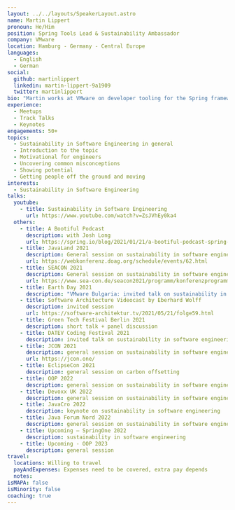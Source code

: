 ```yaml
---
layout: ../../layouts/SpeakerLayout.astro
name: Martin Lippert
pronoun: He/Him
position: Spring Tools Lead & Sustainability Ambassador
company: VMware
location: Hamburg - Germany - Central Europe
languages:
  - English
  - German
social:
  github: martinlippert
  linkedin: martin-lippert-9a1909
  twitter: martinlippert
bio: "Martin works at VMware on developer tooling for the Spring framework and cloud platforms. He leads the team that ships all the Spring Tools for Eclipse, Visual Studio Code, and Theia, and is researching and implementing future cloud-based developer tooling. Beyond that, he is working on sustainability in software engineering to fight climate change and likes to spread the word about all the possibilities that software engineers have to make a difference."
experience:
  - Meetups
  - Track Talks
  - Keynotes
engagements: 50+
topics:
  - Sustainability in Software Engineering in general
  - Introduction to the topic
  - Motivational for engineers
  - Uncovering common misconceptions
  - Showing potential
  - Getting people off the ground and moving
interests:
  - Sustainability in Software Engineering
talks:
  youtube:
    - title: Sustainability in Software Engineering
      url: https://www.youtube.com/watch?v=ZsJVhEy0ka4
  others:
    - title: A Bootiful Podcast
      description: with Josh Long
      url: https://spring.io/blog/2021/01/21/a-bootiful-podcast-spring-tools-lead-martin-lippert-on-sustainable-software
    - title: JavaLand 2021
      description: General session on sustainability in software engineering
      url: https://webkonferenz.doag.org/schedule/events/62.html
    - title: SEACON 2021
      description: General session on sustainability in software engineering
      url: https://www.sea-con.de/seacon2021/programm/konferenzprogramm.html
    - title: Earth Day 2021
      description: "VMware Bulgaria: invited talk on sustainability in software engineering"
    - title: Software Architecture Videocast by Eberhard Wolff
      description: invited session
      url: https://software-architektur.tv/2021/05/21/folge59.html
    - title: Green Tech Festival Berlin 2021
      description: short talk + panel discussion
    - title: DATEV Coding Festival 2021
      description: invited talk on sustainability in software engineering (internal conference)
    - title: JCON 2021
      description: general session on sustainability in software engineering
      url: https://jcon.one/
    - title: EclipseCon 2021
      description: general session on carbon offsetting
    - title: OOP 2022
      description: general session on sustainability in software engineering (as part of the signature track)
    - title: Devoxx UK 2022
      description: general session on sustainability in software engineering
    - title: JavaCro 2022
      description: keynote on sustainability in software engineering
    - title: Java Forum Nord 2022
      description: general session on sustainability in software engineering
    - title: Upcoming – SpringOne 2022
      description: sustainability in software engineering
    - title: Upcoming - OOP 2023
      description: general session
travel:
  locations: Willing to travel
  payAndExpenses: Expenses need to be covered, extra pay depends
  notes:
isMAPA: false
isMinority: false
coaching: true
---
```

